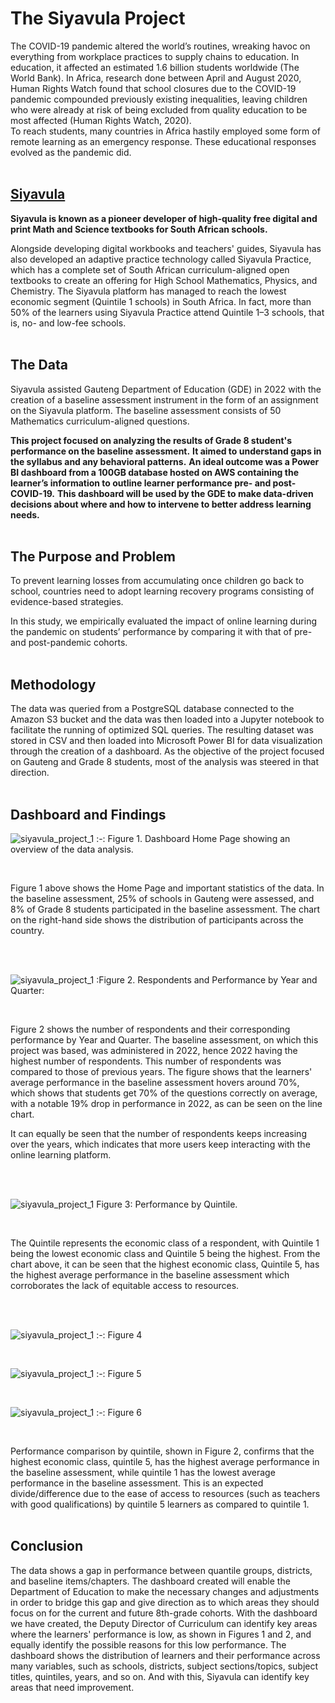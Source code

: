 # The Siyavula Project

The COVID-19 pandemic altered the world’s routines, wreaking havoc on everything from workplace practices to supply chains
to education. In education, it affected an estimated 1.6 billion students worldwide (The World Bank). In Africa, research done 
between April and August 2020, Human Rights Watch found that school closures due to the COVID-19 pandemic compounded
previously existing inequalities, leaving children who were already at risk of being excluded from quality education to be most
affected (Human Rights Watch, 2020).
<br>
To reach students, many countries in Africa hastily employed some form of remote learning as an emergency response. These
educational responses evolved as the pandemic did.
<br>
<br>

## [Siyavula](https://www.siyavula.com/)

**Siyavula is known as a pioneer developer of high-quality free digital and print Math and Science textbooks for South African
schools.**

Alongside developing digital workbooks and teachers' guides, Siyavula has also developed an adaptive practice technology called 
Siyavula Practice, which has a complete set of South African curriculum-aligned open textbooks to create an offering for High 
School Mathematics, Physics, and Chemistry. The Siyavula platform has managed to reach the lowest economic segment 
(Quintile 1 schools) in South Africa. In fact, more than 50% of the learners using Siyavula Practice attend Quintile 1–3 schools, 
that is, no- and low-fee schools.
<br>
<br>

## The Data

Siyavula assisted Gauteng Department of Education (GDE) in 2022 with the creation of a baseline assessment instrument in the form of 
an assignment on the Siyavula platform. The baseline assessment consists of 50 Mathematics curriculum-aligned questions.

**This project focused on analyzing the results of Grade 8 student's performance on the baseline assessment.** 
**It aimed to understand gaps in the syllabus and any behavioral patterns.**
**An ideal outcome was a Power BI dashboard from a 100GB database hosted on AWS containing the learner’s information to outline learner performance pre- and post-COVID-19.**
**This dashboard will be used by the GDE to make data-driven decisions about where and how to intervene to better address learning needs.**
<br>
<br>

## The Purpose and Problem

To prevent learning losses from accumulating once children go back to school, countries need to adopt learning recovery
programs consisting of evidence-based strategies.

In this study, we empirically evaluated the impact of online learning during the pandemic on students’ performance by comparing 
it with that of pre- and post-pandemic cohorts.
<br>
<br>

## Methodology

The data was queried from a PostgreSQL database connected to the Amazon S3 bucket and the data was then loaded into a Jupyter notebook to 
facilitate the running of optimized SQL queries. The resulting dataset was stored in CSV and then loaded into Microsoft Power BI for data 
visualization through the creation of a dashboard. As the objective of the project focused on Gauteng and Grade 8 students, most of the 
analysis was steered in that direction.
<br>
<br>

## Dashboard and Findings


![siyavula_project_1](images/siyavula_project_1.PNG)
:-: Figure 1. Dashboard Home Page showing an overview of the data analysis.

<br>

Figure 1 above shows the Home Page and important statistics of the data. In the baseline assessment, 25% of schools in Gauteng were assessed, and 8% of
Grade 8 students participated in the baseline assessment. The chart on the right-hand side shows the distribution of participants across the country.

<br>
<br>

![siyavula_project_1](images/siyavula_project_2.PNG)
:Figure 2. Respondents and Performance by Year and Quarter:

<br>

Figure 2 shows the number of respondents and their corresponding performance by Year and Quarter. The baseline assessment, on which this project was based,
was administered in 2022, hence 2022 having the highest number of respondents. This number of respondents was compared to those of previous years. The figure 
shows that the learners' average performance in the baseline assessment hovers around 70%, which shows that students get 70% of the questions correctly on 
average, with a notable 19% drop in performance in 2022, as can be seen on the line chart.

It can equally be seen that the number of respondents keeps increasing over the years, which indicates that more users keep interacting with the online learning platform.

<br>
<br>

![siyavula_project_1](images/siyavula_project_3.PNG)
                                                      Figure 3: Performance by Quintile.

<br>

The Quintile represents the economic class of a respondent, with Quintile 1 being the lowest economic class and Quintile 5 being the highest.
From the chart above, it can be seen that the highest economic class, Quintile 5, has the highest average performance in the baseline assessment 
which corroborates the lack of equitable access to resources.

<br>
<br>

![siyavula_project_1](images/siyavula_project_4.PNG)
:-: Figure 4

<br>

![siyavula_project_1](images/siyavula_project_5.PNG)
:-: Figure 5

<br>

![siyavula_project_1](images/siyavula_project_6.PNG)
:-: Figure 6

<br>


Performance comparison by quintile, shown in Figure 2, confirms that the highest economic class, quintile 5, has the highest
average performance in the baseline assessment, while quintile 1 has the lowest average performance in the baseline assessment.
This is an expected divide/difference due to the ease of access to resources (such as teachers with good qualifications) by quintile
5 learners as compared to quintile 1.
<br>
<br>

## Conclusion

The data shows a gap in performance between quantile groups, districts, and baseline items/chapters. The dashboard created will
enable the Department of Education to make the necessary changes and adjustments in order to bridge this gap and give direction 
as to which areas they should focus on for the current and future 8th-grade cohorts.
With the dashboard we have created, the Deputy Director of Curriculum can identify key areas where the learners' performance is
low, as shown in Figures 1 and 2, and equally identify the possible reasons for this low performance.
The dashboard shows the distribution of learners and their performance across many variables, such as schools, districts, subject
sections/topics, subject titles, quintiles, years, and so on. And with this, Siyavula can identify key areas that need improvement.
